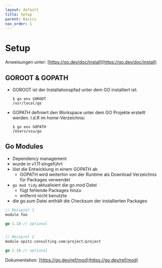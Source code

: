 ```yaml
---
layout: default
title: Setup
parent: Basics
nav_order: 1
---
```


# Setup

Anweisungen unter: [https://go.dev/doc/install](https://go.dev/doc/install)

## GOROOT & GOPATH

- GOROOT ist der Installationspfad unter dem GO installiert ist:
    ```
    $ go env GOROOT
    /usr/local/go
    ```
- GOPATH definiert den Workspace unter dem GO Projekte erstellt werden. I.d.R im home-Verzeichnis:
    ```
    $ go env GOPATH
    /Users/vsu/go
    ```

## Go Modules
- Dependency management
- wurde in v1.11 eingeführt
- löst die Entwicklung in einem GOPATH ab
    - GOPATH wird weiterhin von der Runtime als Download Verzeichnis für Packages verwendet
- `go mod tidy` aktualisiert die go.mod Datei
    - fügt fehlende Packages hinzu
    - entfernt nicht benutzte 
- die go.sum Datei enthält die Checksum der installierten Packages

```go
// Beispiel 1
module foo

go 1.18 // optional


// Beispiel 2
module opitz-consulting.com/project/project

go 1.18 // optional
```

Dokumentation: [https://go.dev/ref/mod](https://go.dev/ref/mod)